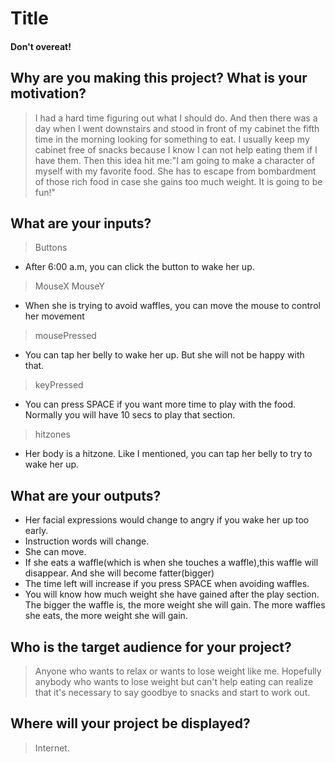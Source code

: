 # Title
#### Don't overeat!

## Why are you making this project? What is your motivation?
  >I had a hard time figuring out what I should do. And then there was a day when I went downstairs and stood in front of my cabinet the fifth time in the morning looking for something to eat. I usually keep my cabinet free of snacks because I know I can not help eating them if I have them. Then this idea hit me:"I am going to make a character of myself with my favorite food. She has to escape from bombardment of those rich food in case she gains too much weight. It is going to be fun!"

## What are your inputs?
> Buttons
  - After 6:00 a.m, you can click the button to wake her up.

> MouseX MouseY
  - When she is trying to avoid waffles, you can move the mouse to control her movement

> mousePressed
  - You can tap her belly to wake her up. But she will not be happy with that.

> keyPressed
  - You can press SPACE if you want more time to play with the food. Normally you will have 10 secs to play that section.

> hitzones
  - Her body is a hitzone. Like I mentioned, you can tap her belly to try to wake her up.


## What are your outputs?
- Her facial expressions would change to angry if you wake her up too early.
- Instruction words will change.
- She can move.
- If she eats a waffle(which is when she touches a waffle),this waffle will disappear. And she will become fatter(bigger)
- The time left will increase if you press SPACE when avoiding waffles.
- You will know how much weight she have gained after the play section. The bigger the waffle is, the more weight she will gain. The more waffles she eats, the more weight she will gain.


## Who is the target audience for your project?
> Anyone who wants to relax or wants to lose weight like me.
Hopefully anybody who wants to lose weight but can't help eating can realize that it's necessary to say goodbye to snacks and start to work out.

## Where will your project be displayed?
> Internet.
